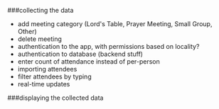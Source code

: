 ###collecting the data
* add meeting category (Lord's Table, Prayer Meeting, Small Group, Other)
* delete meeting
* authentication to the app, with permissions based on locality?
* authentication to database (backend stuff)
* enter count of attendance instead of per-person
* importing attendees
* filter attendees by typing
* real-time updates

###displaying the collected data
